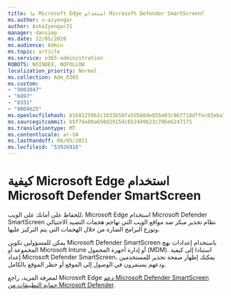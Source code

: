 ```yaml
---
title: ما Microsoft Edge استخدام Microsoft Defender SmartScreen؟
ms.author: v-aiyengar
author: AshaIyengar21
manager: dansimp
ms.date: 12/05/2020
ms.audience: Admin
ms.topic: article
ms.service: o365-administration
ROBOTS: NOINDEX, NOFOLLOW
localization_priority: Normal
ms.collection: Adm_O365
ms.custom:
- "9003847"
- "6897"
- "8331"
- "9004625"
ms.openlocfilehash: b1b8125961c1033b58fa5d560de855e03c967718dffec65eba7ac59a66cd3f6e
ms.sourcegitcommit: b5f7da89a650d2915dc652449623c78be6247175
ms.translationtype: MT
ms.contentlocale: ar-SA
ms.lasthandoff: 08/05/2021
ms.locfileid: "53926916"
---
```

# <a name="how-microsoft-edge-uses-microsoft-defender-smartscreen"></a>كيفية Microsoft Edge استخدام Microsoft Defender SmartScreen

للحفاظ على أمانك على الويب، Microsoft Edge استخدام Microsoft Defender SmartScreen نظام تحذير مبكر ضد مواقع الويب التي تهاجم هجمات التصيد الاحتيالي وتوزع البرامج الضارة من خلال الهجمات التي يتم التركيز عليها.

يمكن للمسؤولين تكوين Microsoft Defender SmartScreen باستخدام إعدادات نهج المجموعة أو Microsoft Intune أو إدارة أجهزة المحمول (MDM). استنادا إلى كيفية إعداد Microsoft Defender SmartScreen، يمكنك إظهار صفحة تحذير للمستخدمين ودعهم يستمرون في الوصول إلى الموقع أو حظر الموقع بالكامل.

لمعرفة المزيد، راجع Microsoft Edge [دعم Microsoft Defender SmartScreen](https://go.microsoft.com/fwlink/?linkid=2133081) [حماية التطبيقات من Microsoft Defender](https://go.microsoft.com/fwlink/?linkid=2132839).
